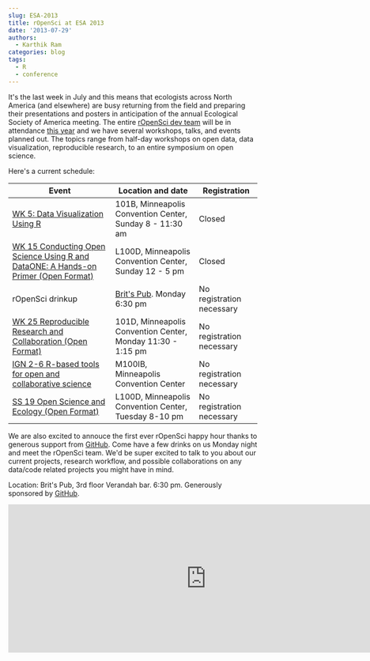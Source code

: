 ```yaml
---
slug: ESA-2013
title: rOpenSci at ESA 2013
date: '2013-07-29'
authors:
  - Karthik Ram
categories: blog
tags:
  - R
  - conference
---
```


It's the last week in July and this means that ecologists across North America (and elsewhere) are busy returning from the field and  preparing their presentations and posters in anticipation of the annual Ecological Society of America meeting. The entire <a href="/about/#devteam">rOpenSci dev team</a> will be in attendance <a href="http://www.esa.org/minneapolis/">this year</a> and we have several workshops, talks, and events planned out. The topics range from half-day workshops on open data, data visualization, reproducible research, to an entire symposium on open science.

Here's a current schedule:
<table class="table">
        <thead>
          <tr>
          <th>Event</th>
            <th>Location and date</th>
            <th>Registration</th>
          </tr>
        </thead>
        <tbody>
          <tr>
            <td><a href="http://eco.confex.com/eco/2013/webprogram/Session9052.html">WK 5: Data Visualization Using R</a> </td>
            <td>101B, Minneapolis Convention Center, Sunday 8 - 11:30 am</td>
            <td>Closed</td>
          </tr>
          <tr>
            <td><a href="http://eco.confex.com/eco/2013/webprogram/Session9030.html">WK 15 Conducting Open Science Using R and DataONE: A Hands-on Primer (Open Format)</a></td>
            <td>L100D, Minneapolis Convention Center, Sunday 12 - 5 pm</td>
            <td>Closed</td>
          </tr>
          <tr>
            <td>rOpenSci drinkup</td>
            <td><a href="http://www.britspub.com/">Brit's Pub</a>. Monday 6:30 pm</td>
            <td>No registration necessary</td>
          </tr>
          <tr>
            <td><a href="http://eco.confex.com/eco/2013/webprogram/Session9069.html">WK 25 Reproducible Research and Collaboration (Open Format)</a></td>
            <td>101D, Minneapolis Convention Center, Monday 11:30 - 1:15 pm</td>
            <td>No registration necessary</td>
          </tr>
            <tr>
            <td><a href="http://eco.confex.com/eco/2013/webprogram/Paper40654.html">IGN 2-6 R-based tools for open and collaborative science</a></td>
            <td>M100IB, Minneapolis Convention Center</td>
            <td>No registration necessary</td>
          </tr>
          <tr>
            <td><a href="http://eco.confex.com/eco/2013/webprogram/Session8911.html">SS 19 Open Science and Ecology (Open Format)</a></td>
            <td>L100D, Minneapolis Convention Center, Tuesday 8-10 pm</td>
            <td>No registration necessary</td>
          </tr>
        </tbody>
      </table>


We are also excited to annouce the first ever rOpenSci happy hour thanks to generous support from [GitHub](https://github.com/). Come have a few drinks on us Monday night and meet the rOpenSci team. We'd be super excited to talk to you about our current projects, research workflow, and possible collaborations on any data/code related projects you might have in mind.

Location: <a href="http://www.britspub.com/"></a>Brit's Pub</a>, 3rd floor Verandah bar. 6:30 pm. Generously sponsored by [GitHub](https://github.com/).

<iframe width='800' height='300' frameBorder='0' src='http://a.tiles.mapbox.com/v3/karthikram.map-058ycvw2.html#18/44.97281925628907/-93.27609166502953'></iframe>
